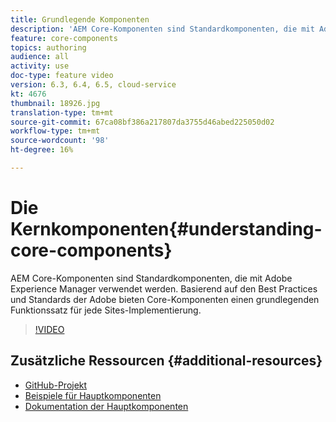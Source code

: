 ```yaml
---
title: Grundlegende Komponenten
description: 'AEM Core-Komponenten sind Standardkomponenten, die mit Adobe Experience Manager verwendet werden. Basierend auf den Best Practices und Standards der Adobe bieten Core-Komponenten einen grundlegenden Funktionssatz für jede Sites-Implementierung. '
feature: core-components
topics: authoring
audience: all
activity: use
doc-type: feature video
version: 6.3, 6.4, 6.5, cloud-service
kt: 4676
thumbnail: 18926.jpg
translation-type: tm+mt
source-git-commit: 67ca08bf386a217807da3755d46abed225050d02
workflow-type: tm+mt
source-wordcount: '98'
ht-degree: 16%

---
```



# Die Kernkomponenten{#understanding-core-components}

AEM Core-Komponenten sind Standardkomponenten, die mit Adobe Experience Manager verwendet werden. Basierend auf den Best Practices und Standards der Adobe bieten Core-Komponenten einen grundlegenden Funktionssatz für jede Sites-Implementierung.

>[!VIDEO](https://video.tv.adobe.com/v/18926/?quality=12&learn=on)

## Zusätzliche Ressourcen {#additional-resources}

* [GitHub-Projekt](https://github.com/adobe/aem-core-wcm-components)
* [Beispiele für Hauptkomponenten](https://www.aemcomponents.dev/)
* [Dokumentation der Hauptkomponenten](https://docs.adobe.com/content/help/de/experience-manager-core-components/using/introduction.html)


